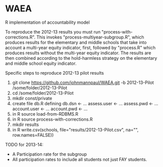 WAEA
====

R implementation of accountability model

To reproduce the 2012-13 results you must run "process-with-corrections.R".  This invokes "process-multiyear-subgroup.R", 
which produces results for the elementary and middle schools that take into account a multi-year equity indicator, first,
followed by "process.R" which produces results without the multi-year equity indicator.  The results are then combined 
according to the hold-harmless strategy on the elementary and middle school equity indicator.

Specific steps to reproduce 2012-13 pilot results

1) git clone https://github.com/johnmannpaul/WAEA.git -b 2012-13-Pilot /some/folder/2012-13-Pilot
2) cd /some/folder/2012-13-Pilot
3) mkdir const/private
4) create file db.R defining
   db.dsn <- ...
   assess.user <- ...
   assess.pwd <- ...
   account.user <- ...
   account.pwd <- ...
5) in R source load-from-RDBMS.R
6) in R source process-with-corrections.R
7) mkdir results
8) in R write.csv(schools, file="results/2012-13-Pilot.csv", na="", row.names=FALSE))

TODO for 2013-14:

* A Participation rate for the subgroup
* All participation rates to include all students not just FAY students.
